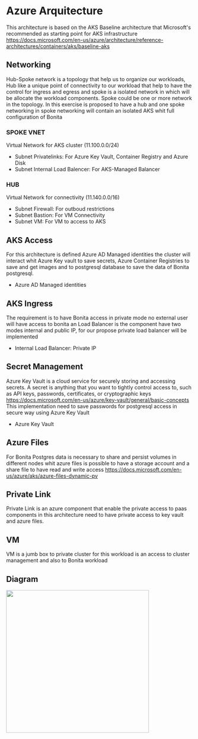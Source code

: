 # Azure Arquitecture

This architecture is based on the AKS Baseline architecture that Microsoft's recommended as starting point for AKS infrastructure
https://docs.microsoft.com/en-us/azure/architecture/reference-architectures/containers/aks/baseline-aks

## Networking
Hub-Spoke network is a topology that help us to organize our workloads, Hub like a unique point of connectivity to our workload that help to have the control for ingress and egress and spoke is a isolated network in which will be allocate the workload components. Spoke could be one or more network in the topology. In this exercise is proposed to have a hub and one spoke networking in spoke networking will contain an isolated AKS whit full configuration of Bonita 

### SPOKE VNET 
Virtual Network for AKS cluster (11.100.0.0/24)
* Subnet Privatelinks: For Azure Key Vault, Container Registry and Azure Disk
* Subnet Internal Load Balencer: For AKS-Managed Balancer

### HUB
Virtual Network for connectivity (11.140.0.0/16)
* Subnet Firewall: For outboud restrictions
* Subnet Bastion: For VM Connectivity
* Subnet VM: For VM to access to AKS

## AKS Access

For this architecture is defined Azure AD Managed identities the cluster will interact whit Azure Key vault to save secrets, Azure Container Registries to save and get images and to postgresql database to save the data of Bonita postgresql.
* Azure AD Managed identities

## AKS Ingress

The requirement is to have Bonita access in private mode no external user will have access to bonita an Load Balancer is the component have two modes internal and public IP, for our propose  private load balancer will be implemented
* Internal Load Balancer: Private IP

## Secret Management
Azure Key Vault is a cloud service for securely storing and accessing secrets. A secret is anything that you want to tightly control access to, such as API keys, passwords, certificates, or cryptographic keys https://docs.microsoft.com/en-us/azure/key-vault/general/basic-concepts 
This implementation need to save passwords for postgresql access in secure way using Azure Key Vault 
* Azure Key Vault

## Azure Files
For Bonita Postgres data is necessary to share and persist volumes in different nodes whit azure files is possible to have a storage account and a share file to have read and write access
https://docs.microsoft.com/en-us/azure/aks/azure-files-dynamic-pv

## Private Link
Private Link is an azure component that enable the private access to paas components in this architecture need to have private access to key vault and azure files.

## VM
VM is a jumb box to private cluster for this workload is an access to cluster management and also to Bonita workload

## Diagram
<img src="https://github.com/RodrigoVeraSYS/AKS-Private/blob/main/Img/Arquitecture.jpg" width="385px" align="center">

